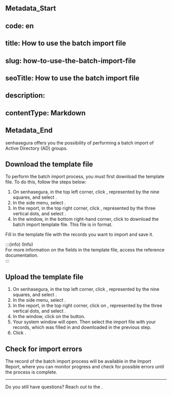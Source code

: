 ## Metadata_Start 
## code: en
## title: How to use the batch import file 
## slug: how-to-use-the-batch-import-file 
## seoTitle: How to use the batch import file 
## description:  
## contentType: Markdown 
## Metadata_End
senhasegura offers you the possibility of performing a batch import of Active Directory (AD) groups.

## Download the template file

To perform the batch import process, you must first download the template file. To do this, follow the steps below:

1. On senhasegura, in the top left corner, click , represented by the nine squares, and select .  
2. In the side menu, select .  
3. In the  report, in the top right corner, click , represented by the three vertical dots, and select .  
4. In the  window, in the bottom right-hand corner, click  to download the batch import template file. This file is in  format.

Fill in the template file with the records you want to import and save it.  

:::(info) (Info)  
For more information on the fields in the template file, access the reference documentation.  
:::

## Upload the template file

1. On senhasegura, in the top left corner, click , represented by the nine squares, and select .  
2. In the side menu, select .  
3. In the  report, in the top right corner, click on , represented by the three vertical dots, and select .  
4. In the  window, click on the  button.  
5. Your system window will open. Then select the import file with your records, which was filled in and downloaded in the previous step.  
6. Click .

## Check for import errors

The record of the batch import process will be available in the Import Report, where you can monitor progress and check for possible errors until the process is complete.  

---

Do you still have questions? Reach out to the .